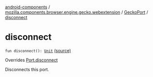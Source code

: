 [android-components](../../index.md) / [mozilla.components.browser.engine.gecko.webextension](../index.md) / [GeckoPort](index.md) / [disconnect](./disconnect.md)

# disconnect

`fun disconnect(): `[`Unit`](https://kotlinlang.org/api/latest/jvm/stdlib/kotlin/-unit/index.html) [(source)](https://github.com/mozilla-mobile/android-components/blob/master/components/browser/engine-gecko-beta/src/main/java/mozilla/components/browser/engine/gecko/webextension/GeckoWebExtension.kt#L153)

Overrides [Port.disconnect](../../mozilla.components.concept.engine.webextension/-port/disconnect.md)

Disconnects this port.


